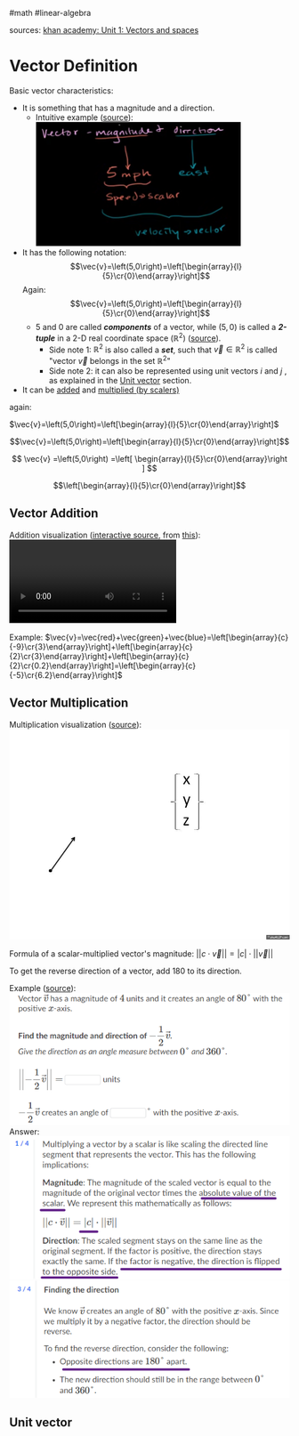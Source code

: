 #math #linear-algebra 

sources:
[khan academy: Unit 1: Vectors and spaces](https://www.khanacademy.org/math/linear-algebra/vectors-and-spaces)

# Vector Definition

Basic vector characteristics:
* It is something that has a magnitude and a direction.
	* Intuitive example ([source](https://www.khanacademy.org/math/linear-algebra/vectors-and-spaces/vectors/v/vector-introduction-linear-algebra)):
	  ![Pasted image 20231103144158](Attachments%20-%20Vectors/Pasted%20image%2020231103144158.png) 
* It has the following notation: $$\vec{v}=\left(5,0\right)=\left[\begin{array}{l}{5}\cr{0}\end{array}\right]$$
  Again:
  $$\vec{v}=\left(5,0\right)=\left[\begin{array}{l}{5}\cr{0}\end{array}\right]$$
	* $5$ and $0$ are called ***components*** of a vector, while $(5,0)$ is called a ***2-tuple*** in a 2-D real coordinate space $\left(\mathbb{R}^2\right)$ ([source](https://www.khanacademy.org/math/linear-algebra/vectors-and-spaces/vectors/v/real-coordinate-spaces)).
		* Side note 1: $\mathbb{R}^2$ is also called a ***set***, such that $\vec{v}\in\mathbb{R}^2$ is called "vector $\vec{v}$  belongs in the set $\mathbb{R}^2$"
		* Side note 2: it can also be represented using unit vectors $i$ and $j$ , as explained in the [Unit vector](#Unit%20vector) section.
* It can be [added](https://www.khanacademy.org/math/linear-algebra/vectors-and-spaces/vectors/v/adding-vectors) and [multiplied (by scalers)](https://www.khanacademy.org/math/linear-algebra/vectors-and-spaces/vectors/v/multiplying-vector-by-scalar)

again:

$\vec{v}=\left(5,0\right)=\left[\begin{array}{l}{5}\cr{0}\end{array}\right]$

$$\vec{v}=\left(5,0\right)=\left[\begin{array}{l}{5}\cr{0}\end{array}\right]$$

$$
\vec{v}
=\left(5,0\right)
=\left[
\begin{array}{l}{5}\cr{0}\end{array}\right
]
$$


$$\left[\begin{array}{l}{5}\cr{0}\end{array}\right]$$

## Vector Addition

Addition visualization ([interactive source](https://sciencepickleapps.com/VisuallyAddingVectorsV1-0-0/), from [this](https://sciencepickle.com/earth-systems/vectors-and-forces/adding-vectors/)):
![vector-addition](Attachments%20-%20Vectors/vector-addition.mp4)

Example: $\vec{v}=\vec{red}+\vec{green}+\vec{blue}=\left[\begin{array}{c}{-9}\cr{3}\end{array}\right]+\left[\begin{array}{c}{2}\cr{3}\end{array}\right]+\left[\begin{array}{c}{2}\cr{0.2}\end{array}\right]=\left[\begin{array}{c}{-5}\cr{6.2}\end{array}\right]$

## Vector Multiplication

Multiplication visualization ([source](https://makeagif.com/gif/vector-multiplication-by-scalar-G4qCVh)):
![vector-scalar-multiplication](Attachments%20-%20Vectors/vector-scalar-multiplication.gif)

Formula of a scalar-multiplied vector's magnitude: $||c\cdot \vec v||=|c|\cdot ||\vec v||$ 

To get the reverse direction of a vector, add 180 to its direction.

Example ([source](https://www.khanacademy.org/math/linear-algebra/vectors-and-spaces/vectors/e/scaling_vectors)):
![](Media-Temp/Pasted%20image%2020231104110053.png)
Answer:
![](Media-Temp/Pasted%20image%2020231104112518.png)
![](Media-Temp/Pasted%20image%2020231104112617.png)


## Unit vector

